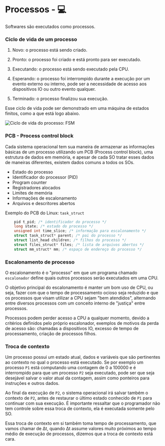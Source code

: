 # Processos - 💻

Softwares são executados como processos.

### Ciclo de vida de um processo

1. Novo: o processo está sendo criado.

2. Pronto: o processo foi criado e está pronto para ser executado.

3. Executando: o processo está sendo executado pela CPU.

4. Esperando: o processo foi interrompido durante a execução por um evento externo ou interno, pode ser a necessidade de acesso aos dispositivos IO ou outro evento qualquer.

5. Terminado: o processo finalizou sua execução.

Esse ciclo de vida pode ser demonstrado em uma máquina de estados finitos, como a que está logo abaixo. 

![Ciclo de vida do processo: FSM](https://imgur.com/0LTVNHq.png)

### PCB - Process control block

Cada sistema operacional tem sua maneira de armazenar as informações básicas de um processo utilizando um PCB (Process control block), uma estrutura de dados em memória, e apesar de cada SO tratar esses dados de maneiras diferentes, existem dados comuns a todos os SOs.

- Estado do processo
- Identificador do processor (PID)
- Program counter
- Registradores alocados
- Limites de memória
- Informações de escalonamento
- Arquivos e descritores abertos


Exemplo do PCB do Linux: `task_struct`

```c
    pid t_pid; /* identificador do processo */
    long state; /* estado do processo */
    unsigned int time_slice; /* informação para escalonamento */
    struct task_struct* parent; /* pai do processo */
    struct list_head children; /* filhos do processo */
    struct files_struct* files; /* lista de arquivos abertos */
    struct mm_struct* mm; /* espaço de endereço do processo */
```

### Escalonamento de processo

O escalonamento é o "processo" em que um programa chamado `escalonador` define  quais outros processos serão executados em uma CPU.

O objetivo principal do escalonamento é manter um bom uso de CPU, ou seja, fazer com que o tempo de processamento ocioso seja reduzido e que os processos que visam utilizar a CPU sejam "bem atendidos", alternando entre diversos processos com um conceito interno de "justiça" entre processos.

Processos podem perder acesso a CPU a qualquer momento, devido a critérios definidos pelo próprio escalonador, exemplos de motivos da perda de acesso são: chamadas a dispositivos IO, excesso de tempo de processamento, criação de processos filhos.

### Troca de contexto

Um processo possui um estado atual, dados e variáveis que são pertinentes ao contexto no qual o processo está executado. Se por exemplo um processo `P1` está computando uma contagem de 0 a 100000 e é interrompido para que um processo `P2` seja executado, pode ser que seja desejável salvar o valor atual da contagem, assim como ponteiros para instruções e outros dados.

Ao final da execução de `P2`, o sistema operacional irá salvar também o contexto de `P2`, antes de restaurar o último estado conhecido de `P1` para continuar com sua execução. É importante ressaltar que o programador não tem controle sobre essa troca de contexto, ela é executada somente pelo SO.

Essa troca de contexto em si também toma tempo de processamento, que vamos chamar de Δt, quando Δt assume valores muito próximos ao tempo médio de execução de processos, dizemos que a troca de contexto está cara.